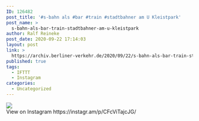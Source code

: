 ```yaml
---
ID: 126482
post_title: '#s-bahn als #bar #train #stadtbahner am U Kleistpark'
post_name: >
  s-bahn-als-bar-train-stadtbahner-am-u-kleistpark
author: Ralf Reineke
post_date: 2020-09-22 17:14:03
layout: post
link: >
  https://archiv.berliner-verkehr.de/2020/09/22/s-bahn-als-bar-train-stadtbahner-am-u-kleistpark/
published: true
tags:
  - IFTTT
  - Instagram
categories:
  - Uncategorized
---
```

<div><img src='https://scontent-iad3-1.cdninstagram.com/v/t51.29350-15/119935759_365125264893038_1333982875669933863_n.jpg?_nc_cat=109&_nc_sid=8ae9d6&_nc_ohc=xD82tu3ZAWoAX8Ixjey&_nc_ht=scontent-iad3-1.cdninstagram.com&oh=deb33fe8cdfa2715ddf404e92c148a11&oe=5F8EEA0D' style='max-width:600px;' /><br/><div>View on Instagram https://instagr.am/p/CFcViTajcJG/</div></div>